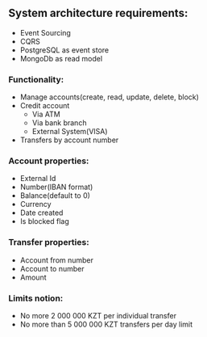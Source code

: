 ## System architecture requirements:
- Event Sourcing 
- CQRS
- PostgreSQL as event store
- MongoDb as read model

### Functionality:
- Manage accounts(create, read, update, delete, block)
- Credit account
    - Via ATM
    - Via bank branch
    - External System(VISA)
- Transfers by account number

### Account properties:
- External Id
- Number(IBAN format)
- Balance(default to 0)
- Currency
- Date created
- Is blocked flag

### Transfer properties:
- Account from number
- Account to number
- Amount

### Limits notion:
- No more 2 000 000 KZT per individual transfer
- No more than 5 000 000 KZT transfers per day limit
